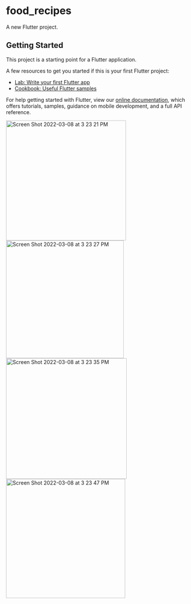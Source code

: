 # food_recipes

A new Flutter project.

## Getting Started

This project is a starting point for a Flutter application.

A few resources to get you started if this is your first Flutter project:

- [Lab: Write your first Flutter app](https://flutter.dev/docs/get-started/codelab)
- [Cookbook: Useful Flutter samples](https://flutter.dev/docs/cookbook)

For help getting started with Flutter, view our
[online documentation](https://flutter.dev/docs), which offers tutorials,
samples, guidance on mobile development, and a full API reference.

<img width="328" alt="Screen Shot 2022-03-08 at 3 23 21 PM" src="https://user-images.githubusercontent.com/19757691/157319104-b10007b4-b408-4f2c-b1eb-d8b21bfc839f.png">
<img width="322" alt="Screen Shot 2022-03-08 at 3 23 27 PM" src="https://user-images.githubusercontent.com/19757691/157319114-f5c0295f-7efc-4841-be5a-d51d378e9a49.png">
<img width="330" alt="Screen Shot 2022-03-08 at 3 23 35 PM" src="https://user-images.githubusercontent.com/19757691/157319120-f2fbe671-e6ff-4767-9bc4-3394545744df.png">
<img width="326" alt="Screen Shot 2022-03-08 at 3 23 47 PM" src="https://user-images.githubusercontent.com/19757691/157319124-03b8fc4a-4ea9-4c8c-9eee-b8e45cf4ff34.png">
